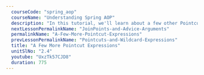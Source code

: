 ```yaml
---
  courseCode: "spring_aop"
  courseName: "Understanding Spring AOP"
  description: "In this tutorial, we'll learn about a few other Pointcut expressions that can be used to advice different methods."
  nextLessonPermalinkName: "JoinPoints-and-Advice-Arguments"
  permalinkName: "A-Few-More-Pointcut-Expressions"
  prevLessonPermalinkName: "Pointcuts-and-Wildcard-Expressions"
  title: "A Few More Pointcut Expressions"
  unitSlNo: "2.4"
  youtube: "UxzTk57CJD8"
  duration: 775
---
```

